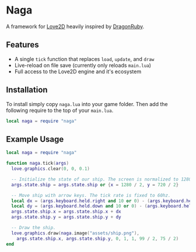 # Naga
A framework for [Love2D](https://love2d.org/) heavily inspired by [DragonRuby](https://dragonruby.org/).

## Features
- A single `tick` function that replaces `load`, `update`, and `draw`
- Live-reload on file save (currently only reloads `main.lua`)
- Full access to the Love2D engine and it's ecosystem

## Installation

To install simply copy `naga.lua` into your game folder. Then add the following require to the top of your `main.lua`.

```lua
local naga = require "naga"
```

## Example Usage

```lua
local naga = require "naga"

function naga.tick(args)
  love.graphics.clear(0, 0, 0.1)

  -- Initialize the state of our ship. The screen is normalized to 1280x720.
  args.state.ship = args.state.ship or {x = 1280 / 2, y = 720 / 2}

  -- Move ship with arrow keys. The tick rate is fixed to 60hz.
  local dx = (args.keyboard.held.right and 10 or 0) - (args.keyboard.held.left and 10 or 0)
  local dy = (args.keyboard.held.down and 10 or 0) - (args.keyboard.held.up and 10 or 0)
  args.state.ship.x = args.state.ship.x + dx
  args.state.ship.y = args.state.ship.y + dy

  -- Draw the ship.
  love.graphics.draw(naga.image("assets/ship.png"),
    args.state.ship.x, args.state.ship.y, 0, 1, 1, 99 / 2, 75 / 2)
end
```
